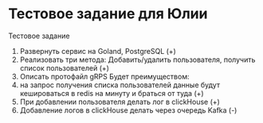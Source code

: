 # Тестовое задание для Юлии
Тестовое задание 
1. Развернуть сервис на Goland, PostgreSQL (+)
2. Реализовать три метода: Добавить/удалить пользователя, получить список пользователей (+)
3. Описать протофайл gRPS
Будет преимуществом:
4. на запрос получения списка пользователей данные будут кешироваться в redis на минуту и браться от туда (+)
5. При добавлении пользователя делать лог в clickHouse (+)
6. Добавление логов в clickHouse делать через очередь Kafka (-)
